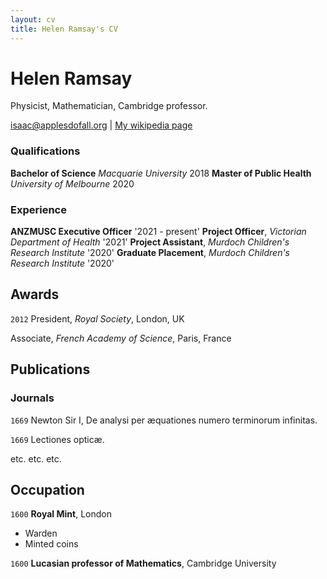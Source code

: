 ```yaml
---
layout: cv
title: Helen Ramsay's CV
---
```

# Helen Ramsay
Physicist, Mathematician, Cambridge professor.

<div id="webaddress">
<a href="isaac@applesdofall.org">isaac@applesdofall.org</a>
| <a href="http://en.wikipedia.org/wiki/Isaac_Newton">My wikipedia page</a>
</div>



### Qualifications

__Bachelor of Science__ _Macquarie University_  2018
__Master of Public Health__ _University of Melbourne_  2020


### Experience

__ANZMUSC Executive Officer__ '2021 - present'
__Project Officer__, _Victorian Department of Health_ '2021'
__Project Assistant__, _Murdoch Children's Research Institute_ '2020'
__Graduate Placement__, _Murdoch Children's Research Institute_ '2020'



## Awards

`2012`
President, *Royal Society*, London, UK

Associate, *French Academy of Science*, Paris, France



## Publications

<!-- A list is also available [online](http://scholar.google.co.uk/citations?user=LTOTl0YAAAAJ) -->

### Journals

`1669`
Newton Sir I, De analysi per æquationes numero terminorum infinitas. 

`1669`
Lectiones opticæ.

etc. etc. etc.

## Occupation

`1600`
__Royal Mint__, London

- Warden
- Minted coins

`1600`
__Lucasian professor of Mathematics__, Cambridge University



<!-- ### Footer

Last updated: May 2013 -->


